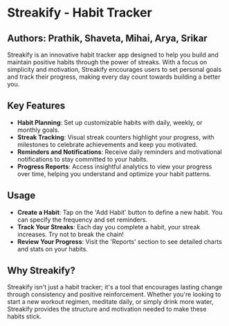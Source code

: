 # Streakify - Habit Tracker
## Authors: Prathik, Shaveta, Mihai, Arya, Srikar

Streakify is an innovative habit tracker app designed to help you build and maintain positive habits through the power of streaks. With a focus on simplicity and motivation, Streakify encourages users to set personal goals and track their progress, making every day count towards building a better you.

## Key Features
- **Habit Planning**: Set up customizable habits with daily, weekly, or monthly goals.
- **Streak Tracking**: Visual streak counters highlight your progress, with milestones to celebrate achievements and keep you motivated.
- **Reminders and Notifications**: Receive daily reminders and motivational notifications to stay committed to your habits.
- **Progress Reports**: Access insightful analytics to view your progress over time, helping you understand and optimize your habit patterns.

## Usage
- **Create a Habit**: Tap on the 'Add Habit' button to define a new habit. You can specify the frequency and set reminders.
- **Track Your Streaks**: Each day you complete a habit, your streak increases. Try not to break the chain!
- **Review Your Progress**: Visit the 'Reports' section to see detailed charts and stats on your habits.

## Why Streakify?
Streakify isn't just a habit tracker; it's a tool that encourages lasting change through consistency and positive reinforcement. Whether you're looking to start a new workout regimen, meditate daily, or simply drink more water, Streakify provides the structure and motivation needed to make these habits stick.

